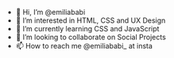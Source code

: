 - 👋 Hi, I’m @emiliababi
- 👀 I’m interested in HTML, CSS and UX Design
- 🌱 I’m currently learning CSS and JavaScript
- 💞️ I’m looking to collaborate on Social Projects
- 📫 How to reach me @emiliababi_ at insta 

<!---
emiliababi/emiliababi is a ✨ special ✨ repository because its `README.md` (this file) appears on your GitHub profile.
You can click the Preview link to take a look at your changes.
--->
